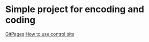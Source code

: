 # Simple project for encoding and coding
[GitPages](https://gtftt.github.io/HuffmanCoding/)
[How to use control bits](https://habr.com/ru/post/140611/)
